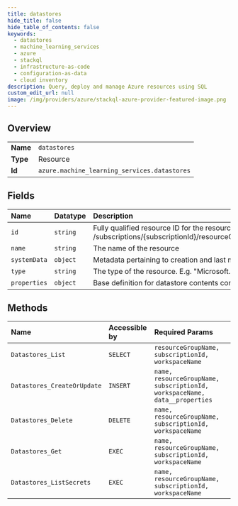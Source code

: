 ```yaml
---
title: datastores
hide_title: false
hide_table_of_contents: false
keywords:
  - datastores
  - machine_learning_services
  - azure    
  - stackql
  - infrastructure-as-code
  - configuration-as-data
  - cloud inventory
description: Query, deploy and manage Azure resources using SQL
custom_edit_url: null
image: /img/providers/azure/stackql-azure-provider-featured-image.png
---
```

  
    

## Overview
<table><tbody>
<tr><td><b>Name</b></td><td><code>datastores</code></td></tr>
<tr><td><b>Type</b></td><td>Resource</td></tr>
<tr><td><b>Id</b></td><td><code>azure.machine_learning_services.datastores</code></td></tr>
</tbody></table>

## Fields
| Name | Datatype | Description |
|:-----|:---------|:------------|
| `id` | `string` | Fully qualified resource ID for the resource. Ex - /subscriptions/{subscriptionId}/resourceGroups/{resourceGroupName}/providers/{resourceProviderNamespace}/{resourceType}/{resourceName} |
| `name` | `string` | The name of the resource |
| `systemData` | `object` | Metadata pertaining to creation and last modification of the resource. |
| `type` | `string` | The type of the resource. E.g. "Microsoft.Compute/virtualMachines" or "Microsoft.Storage/storageAccounts" |
| `properties` | `object` | Base definition for datastore contents configuration. |
## Methods
| Name | Accessible by | Required Params |
|:-----|:--------------|:----------------|
| `Datastores_List` | `SELECT` | `resourceGroupName, subscriptionId, workspaceName` |
| `Datastores_CreateOrUpdate` | `INSERT` | `name, resourceGroupName, subscriptionId, workspaceName, data__properties` |
| `Datastores_Delete` | `DELETE` | `name, resourceGroupName, subscriptionId, workspaceName` |
| `Datastores_Get` | `EXEC` | `name, resourceGroupName, subscriptionId, workspaceName` |
| `Datastores_ListSecrets` | `EXEC` | `name, resourceGroupName, subscriptionId, workspaceName` |
